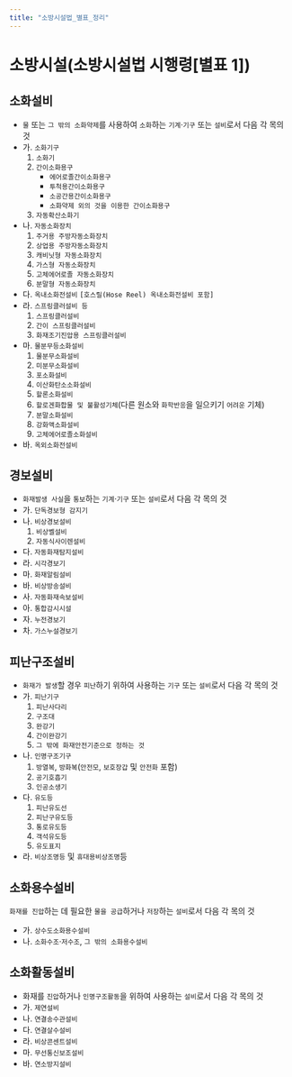 ```yaml
---
title: "소방시설법_별표_정리"
---
```


# 소방시설(소방시설법 시행령[별표 1])
## 소화설비
- `물` 또는 `그 밖의 소화약제`를 사용하여 `소화`하는 `기계`·`기구` 또는 `설비`로서 다음 각 목의 것
- 가. `소화기구`
  1. `소화기`
  2. `간이소화용구`
      - `에어로졸간이소화용구`
      - `투척용간이소화용구`
      - `소공간용간이소화용구`
      - `소화약제 외의 것을 이용한 간이소화용구`
  3. `자동확산소화기`
- 나. `자동소화장치`
  1. `주거용 주방자동소화장치`
  2. `상업용 주방자동소화장치`
  3. `캐비닛형 자동소화장치`
  4. `가스형 자동소화장치`
  5. `고체에어로졸 자동소화장치`
  6. `분말형 자동소화장치`
- 다. `옥내소화전설비` `[호스릴(Hose Reel) 옥내소화전설비 포함]`
- 라. `스프링클러설비 등`
  1. `스프링클러설비`
  2. `간이 스프링클러설비`
  3. `화재조기진압용 스프링클러설비`
- 마. `물분무등소화설비`
  1. `물분무소화설비`
  2. `미분무소화설비`
  3. `포소화설비`
  4. `이산화탄소소화설비`
  5. `할론소화설비`
  6. `할로겐화합물 및 불활성기체`(다른 원소와 `화학반응`을 일으키기 `어려운` 기체)
  7. `분말소화설비`
  8. `강화액소화설비`
  9. `고체에어로졸소화설비`
- 바. `옥외소화전설비`
## 경보설비
- `화재발생 사실`을 `통보`하는 `기계`·`기구` 또는 `설비`로서 다음 각 목의 것
- 가. `단독경보형 감지기`
- 나. `비상경보설비`
  1. `비상벨설비`
  2. `자동식사이렌설비`
- 다. `자동화재탐지설비`
- 라. `시각경보기`
- 마. `화재알림설비`
- 바. `비상방송설비`
- 사. `자동화재속보설비`
- 아. `통합감시시설`
- 자. `누전경보기`
- 차. `가스누설경보기`
## 피난구조설비
- `화재가 발생`할 경우 `피난`하기 위하여 사용하는 `기구` 또는 `설비`로서 다음 각 목의 것
- 가. `피난기구`
  1. `피난사다리`
  2. `구조대`
  3. `완강기`
  4. `간이완강기`
  5. `그 밖에 화재안전기준으로 정하는 것`
- 나. `인명구조기구`
  1. `방열복`, `방화복`(`안전모`, `보호장갑` 및 `안전화` 포함)
  2. `공기호흡기`
  3. `인공소생기`
- 다. `유도등`
  1. `피난유도선`
  2. `피난구유도등`
  3. `통로유도등`
  4. `객석유도등`
  5. `유도표지`
- 라. `비상조명등` 및 `휴대용비상조명`등
## 소화용수설비
`화재를 진압`하는 데 필요한 `물을 공급`하거나 `저장`하는 `설비`로서 다음 각 목의 것
- 가. `상수도소화용수설비`
- 나. `소화수조`·`저수조`, `그 밖의 소화용수설비`
## 소화활동설비
- 화재를 `진압`하거나 `인명구조활동`을 위하여 사용하는 `설비`로서 다음 각 목의 것
- 가. `제연설비`
- 나. `연결송수관설비`
- 다. `연결살수설비`
- 라. `비상콘센트설비`
- 마. `무선통신보조설비`
- 바. `연소방지설비`